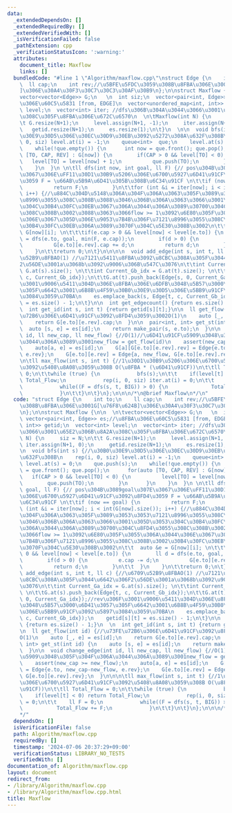 ```yaml
---
data:
  _extendedDependsOn: []
  _extendedRequiredBy: []
  _extendedVerifiedWith: []
  _isVerificationFailed: false
  _pathExtension: cpp
  _verificationStatusIcon: ':warning:'
  attributes:
    document_title: Maxflow
    links: []
  bundledCode: "#line 1 \"Algorithm/maxflow.cpp\"\nstruct Edge {\n    int to;\n  \
    \  ll cap;\n    int rev;//\u5BFE\u5FDC\u3059\u308B\u8FBA\u306E\u3001G[\u76F8\u624B\
    ]\u306E\u30A4\u30F3\u30C7\u30C3\u30AF\u30B9\n};\n\nstruct Maxflow {\n\n  \n\t\
    vector<vector<Edge>> G;\n   \n  int siz;\n  vector<pair<int, Edge>> es;//\u8FBA\
    \u306E\u60C5\u5831 [from, EDGE]\n  vector<unordered_map<int, int>> getid;\n  vector<int>\
    \ level;\n  vector<int> iter; //dfs\u306B\u304A\u3044\u3066\u3001\u65E2\u306B\u8A2A\
    \u308C\u305F\u8FBA\u306E\u672C\u6570\n  \n\tMaxflow(int N) {\n     siz = N;\n\t\
    \t G.resize(N+1);\n     level.assign(N+1, -1);\n     iter.assign(N+1, 0);\n  \
    \   getid.resize(N+1);\n     es.resize(1);\n\t}\n  \n\n  void bfs(int s) {//\u30B0\
    \u30E9\u30D5\u306E\u30EC\u30D9\u30EB\u3092\u5272\u308A\u632F\u308B\n    rep(i,\
    \ 0, siz) level.at(i) = -1;\n    queue<int>  que;\n    level.at(s) = 0;\n    que.push(s);\n\
    \    while(!que.empty()) {\n      int now = que.front(); que.pop();\n      for(auto\
    \ [TO, CAP, REV] : G[now]) {\n        if(CAP > 0 && level[TO] < 0) {\n       \
    \   level[TO] = level[now] + 1;\n          que.push(TO);\n        }\n      }\n\
    \    }\n  }\n \n\tll dfs(int now, int goal, ll F) {// pos\u304B\u3089goal\u307E\
    \u3067\u306E\uFF11\u30D1\u30B9\u5206\u306E\u6700\u5927\u6D41\u91CF\u3092\u8FD4\
    \u3059 F = \u66AB\u5B9A\u6D41\u305B\u308B\u6C34\u91CF \n\t\tif (now == goal) {\n\
    \          return F;\n        }\n\t\tfor (int &i = iter[now]; i < int(G[now].size());\
    \ i++) {//\u884C\u304D\u5148\u306A\u304F\u306A\u3063\u305F\u3089\u3053\u3053\u7121\
    \u8996\u3055\u308C\u308B\u3088\u3046\u306B\u306A\u3063\u3066\u3001\u305D\u3053\
    \u304C\u30B4\u30FC\u30EB\u3067\u306A\u3044\u306A\u3089\u30700\u304C\u8FD4\u3055\
    \u308C\u308B\u3002\u3088\u3063\u3066flow >= 1\u3092\u6E80\u305F\u3055\u306A\u3044\
    \u306E\u3067\u305D\u306E\u9053\u7B4B\u306F\u7121\u8996\u3055\u308C\u308B\u3002\
    \u30B4\u30FC\u30EB\u306A\u3089\u3070F\u304C\u5E30\u308B\u3002\n\t\t  auto &e =\
    \ G[now][i]; \n\t\t\tif(e.cap > 0 && level[now] < level[e.to]) {\n        ll d\
    \ = dfs(e.to, goal, min(F, e.cap));\n        if(d > 0) {\n          e.cap -= d;\n\
    \          G[e.to][e.rev].cap += d;\n          return d;\n        }\n\t\t  }\n\
    \    }\n\t\treturn 0;\n\t}\n\n\n\n  void add_edge(int s, int t, ll c) {//\u6709\
    \u52B9\u8FBAO(1) //\u7121\u5411\u8FBA\u3092\u8CBC\u308A\u305F\u3044\u6642\u306F\
    2\u56DE\u3001a\u3068b\u3092\u9006\u306B\u547C\u3076\n\t\tint Current_Ga_idx =\
    \ G.at(s).size(); \n\t\tint Current_Gb_idx = G.at(t).size(); \n\t\tG.at(s).push_back(Edge{t,\
    \ c, Current_Gb_idx});\n\t\tG.at(t).push_back(Edge{s, 0, Current_Ga_idx});//rev\u306F\
    \u3001\u9006\u5411\u304D\u306E\u8FBA\u306E\u6DFB\u3048\u5B57\u3000\u6D41\u3057\
    \u305F\u6642\u3001\u6B8B\u4F59\u30B0\u30E9\u30D5\u306E\u5BB9\u91CF\u3092\u5897\
    \u3084\u3059\u70BA\n    es.emplace_back(s, Edge{t, c, Current_Gb_idx});\n    getid[s][t]\
    \ = es.size() - 1;\n\t}\n\n  int get_edgecount() {return es.size() - 1;}\n  \n\
    \  int get_id(int s, int t) {return getid[s][t];}\n\n  ll get_flow(int id) {//\u73FE\
    \u72B6\u306E\u6D41\u91CF\u3092\u8FD4\u3059\u3002O(1)\n    auto [_, e] = es[id];\n\
    \    return G[e.to][e.rev].cap;\n  }\n\n  pair<int, int> get_st(int id) {\n  \
    \  auto [s, e] = es[id];\n    return make_pair(s, e.to);\n  }\n\n  void change_edge(int\
    \ id, ll new_cap, ll new_flow) {//O(1)//\u6D41\u91CF\u5909\u3048\u305F\u304F\u306A\
    \u3044\u306A\u3089\u3001new_flow = get_flow(id)\n    assert(new_cap >= new_flow);\n\
    \    auto[a, e] = es[id];\n    G[a][G[e.to][e.rev].rev] = Edge{e.to, new_cap-new_flow,\
    \ e.rev};\n    G[e.to][e.rev] = Edge{a, new_flow, G[e.to][e.rev].rev};\n  }\n\n\
    \n\tll max_flow(int s, int t) {//1\u30D1\u30B9\u5206\u306E\u6700\u5927\u6D41\u91CF\
    \u3092\u5408\u8A08\u3059\u308B O(\u8FBA * (\u6D41\u91CF))\n\t\tll Total_Flow =\
    \ 0;\n\t\twhile (true) {\n            bfs(s);\n\t\t    if(level[t] < 0) return\
    \ Total_Flow;\n            rep(i, 0, siz) iter.at(i) = 0;\n\t\t    ll F = 0;\n\
    \            while((F = dfs(s, t, BIG)) > 0) {\n              Total_Flow += F;\n\
    \            }\n\t\t}\n\t}\n};\n\n\n/*\n@brief Maxflow\n*/\n"
  code: "struct Edge {\n    int to;\n    ll cap;\n    int rev;//\u5BFE\u5FDC\u3059\
    \u308B\u8FBA\u306E\u3001G[\u76F8\u624B]\u306E\u30A4\u30F3\u30C7\u30C3\u30AF\u30B9\
    \n};\n\nstruct Maxflow {\n\n  \n\tvector<vector<Edge>> G;\n   \n  int siz;\n \
    \ vector<pair<int, Edge>> es;//\u8FBA\u306E\u60C5\u5831 [from, EDGE]\n  vector<unordered_map<int,\
    \ int>> getid;\n  vector<int> level;\n  vector<int> iter; //dfs\u306B\u304A\u3044\
    \u3066\u3001\u65E2\u306B\u8A2A\u308C\u305F\u8FBA\u306E\u672C\u6570\n  \n\tMaxflow(int\
    \ N) {\n     siz = N;\n\t\t G.resize(N+1);\n     level.assign(N+1, -1);\n    \
    \ iter.assign(N+1, 0);\n     getid.resize(N+1);\n     es.resize(1);\n\t}\n  \n\
    \n  void bfs(int s) {//\u30B0\u30E9\u30D5\u306E\u30EC\u30D9\u30EB\u3092\u5272\u308A\
    \u632F\u308B\n    rep(i, 0, siz) level.at(i) = -1;\n    queue<int>  que;\n   \
    \ level.at(s) = 0;\n    que.push(s);\n    while(!que.empty()) {\n      int now\
    \ = que.front(); que.pop();\n      for(auto [TO, CAP, REV] : G[now]) {\n     \
    \   if(CAP > 0 && level[TO] < 0) {\n          level[TO] = level[now] + 1;\n  \
    \        que.push(TO);\n        }\n      }\n    }\n  }\n \n\tll dfs(int now, int\
    \ goal, ll F) {// pos\u304B\u3089goal\u307E\u3067\u306E\uFF11\u30D1\u30B9\u5206\
    \u306E\u6700\u5927\u6D41\u91CF\u3092\u8FD4\u3059 F = \u66AB\u5B9A\u6D41\u305B\u308B\
    \u6C34\u91CF \n\t\tif (now == goal) {\n          return F;\n        }\n\t\tfor\
    \ (int &i = iter[now]; i < int(G[now].size()); i++) {//\u884C\u304D\u5148\u306A\
    \u304F\u306A\u3063\u305F\u3089\u3053\u3053\u7121\u8996\u3055\u308C\u308B\u3088\
    \u3046\u306B\u306A\u3063\u3066\u3001\u305D\u3053\u304C\u30B4\u30FC\u30EB\u3067\
    \u306A\u3044\u306A\u3089\u30700\u304C\u8FD4\u3055\u308C\u308B\u3002\u3088\u3063\
    \u3066flow >= 1\u3092\u6E80\u305F\u3055\u306A\u3044\u306E\u3067\u305D\u306E\u9053\
    \u7B4B\u306F\u7121\u8996\u3055\u308C\u308B\u3002\u30B4\u30FC\u30EB\u306A\u3089\
    \u3070F\u304C\u5E30\u308B\u3002\n\t\t  auto &e = G[now][i]; \n\t\t\tif(e.cap >\
    \ 0 && level[now] < level[e.to]) {\n        ll d = dfs(e.to, goal, min(F, e.cap));\n\
    \        if(d > 0) {\n          e.cap -= d;\n          G[e.to][e.rev].cap += d;\n\
    \          return d;\n        }\n\t\t  }\n    }\n\t\treturn 0;\n\t}\n\n\n\n  void\
    \ add_edge(int s, int t, ll c) {//\u6709\u52B9\u8FBAO(1) //\u7121\u5411\u8FBA\u3092\
    \u8CBC\u308A\u305F\u3044\u6642\u306F2\u56DE\u3001a\u3068b\u3092\u9006\u306B\u547C\
    \u3076\n\t\tint Current_Ga_idx = G.at(s).size(); \n\t\tint Current_Gb_idx = G.at(t).size();\
    \ \n\t\tG.at(s).push_back(Edge{t, c, Current_Gb_idx});\n\t\tG.at(t).push_back(Edge{s,\
    \ 0, Current_Ga_idx});//rev\u306F\u3001\u9006\u5411\u304D\u306E\u8FBA\u306E\u6DFB\
    \u3048\u5B57\u3000\u6D41\u3057\u305F\u6642\u3001\u6B8B\u4F59\u30B0\u30E9\u30D5\
    \u306E\u5BB9\u91CF\u3092\u5897\u3084\u3059\u70BA\n    es.emplace_back(s, Edge{t,\
    \ c, Current_Gb_idx});\n    getid[s][t] = es.size() - 1;\n\t}\n\n  int get_edgecount()\
    \ {return es.size() - 1;}\n  \n  int get_id(int s, int t) {return getid[s][t];}\n\
    \n  ll get_flow(int id) {//\u73FE\u72B6\u306E\u6D41\u91CF\u3092\u8FD4\u3059\u3002\
    O(1)\n    auto [_, e] = es[id];\n    return G[e.to][e.rev].cap;\n  }\n\n  pair<int,\
    \ int> get_st(int id) {\n    auto [s, e] = es[id];\n    return make_pair(s, e.to);\n\
    \  }\n\n  void change_edge(int id, ll new_cap, ll new_flow) {//O(1)//\u6D41\u91CF\
    \u5909\u3048\u305F\u304F\u306A\u3044\u306A\u3089\u3001new_flow = get_flow(id)\n\
    \    assert(new_cap >= new_flow);\n    auto[a, e] = es[id];\n    G[a][G[e.to][e.rev].rev]\
    \ = Edge{e.to, new_cap-new_flow, e.rev};\n    G[e.to][e.rev] = Edge{a, new_flow,\
    \ G[e.to][e.rev].rev};\n  }\n\n\n\tll max_flow(int s, int t) {//1\u30D1\u30B9\u5206\
    \u306E\u6700\u5927\u6D41\u91CF\u3092\u5408\u8A08\u3059\u308B O(\u8FBA * (\u6D41\
    \u91CF))\n\t\tll Total_Flow = 0;\n\t\twhile (true) {\n            bfs(s);\n\t\t\
    \    if(level[t] < 0) return Total_Flow;\n            rep(i, 0, siz) iter.at(i)\
    \ = 0;\n\t\t    ll F = 0;\n            while((F = dfs(s, t, BIG)) > 0) {\n   \
    \           Total_Flow += F;\n            }\n\t\t}\n\t}\n};\n\n\n/*\n@brief Maxflow\n\
    */"
  dependsOn: []
  isVerificationFile: false
  path: Algorithm/maxflow.cpp
  requiredBy: []
  timestamp: '2024-07-06 20:37:29+09:00'
  verificationStatus: LIBRARY_NO_TESTS
  verifiedWith: []
documentation_of: Algorithm/maxflow.cpp
layout: document
redirect_from:
- /library/Algorithm/maxflow.cpp
- /library/Algorithm/maxflow.cpp.html
title: Maxflow
---
```

